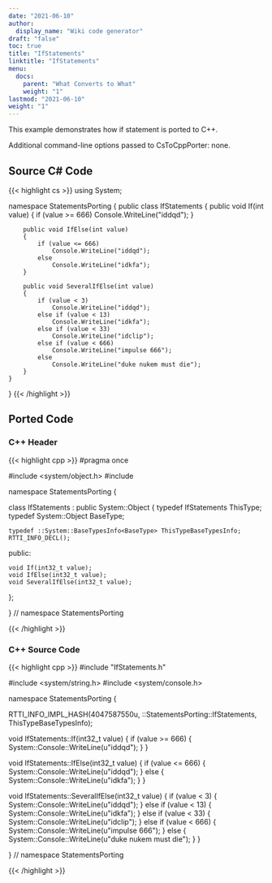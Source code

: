 ```yaml
---
date: "2021-06-10"
author:
  display_name: "Wiki code generator"
draft: "false"
toc: true
title: "IfStatements"
linktitle: "IfStatements"
menu:
  docs:
    parent: "What Converts to What"
    weight: "1"
lastmod: "2021-06-10"
weight: "1"
---
```


This example demonstrates how if statement is ported to C++.

Additional command-line options passed to CsToCppPorter: none.

## Source C# Code ##

{{< highlight cs >}}
using System;

namespace StatementsPorting
{
    public class IfStatements
    {
        public void If(int value)
        {
            if (value >= 666)
                Console.WriteLine("iddqd");
        }

        public void IfElse(int value)
        {
            if (value <= 666)
                Console.WriteLine("iddqd");
            else
                Console.WriteLine("idkfa");
        }

        public void SeveralIfElse(int value)
        {
            if (value < 3)
                Console.WriteLine("iddqd");
            else if (value < 13)
                Console.WriteLine("idkfa");
            else if (value < 33)
                Console.WriteLine("idclip");
            else if (value < 666)
                Console.WriteLine("impulse 666");
            else
                Console.WriteLine("duke nukem must die");
        }
    }
}
{{< /highlight >}}

## Ported Code ##

### C++ Header ###

{{< highlight cpp >}}
#pragma once

#include <system/object.h>
#include <cstdint>

namespace StatementsPorting {

class IfStatements : public System::Object
{
    typedef IfStatements ThisType;
    typedef System::Object BaseType;
    
    typedef ::System::BaseTypesInfo<BaseType> ThisTypeBaseTypesInfo;
    RTTI_INFO_DECL();
    
public:

    void If(int32_t value);
    void IfElse(int32_t value);
    void SeveralIfElse(int32_t value);
    
};

} // namespace StatementsPorting



{{< /highlight >}}

### C++ Source Code ###

{{< highlight cpp >}}
#include "IfStatements.h"

#include <system/string.h>
#include <system/console.h>

namespace StatementsPorting {

RTTI_INFO_IMPL_HASH(4047587550u, ::StatementsPorting::IfStatements, ThisTypeBaseTypesInfo);

void IfStatements::If(int32_t value)
{
    if (value >= 666)
    {
        System::Console::WriteLine(u"iddqd");
    }
}

void IfStatements::IfElse(int32_t value)
{
    if (value <= 666)
    {
        System::Console::WriteLine(u"iddqd");
    }
    else
    {
        System::Console::WriteLine(u"idkfa");
    }
}

void IfStatements::SeveralIfElse(int32_t value)
{
    if (value < 3)
    {
        System::Console::WriteLine(u"iddqd");
    }
    else if (value < 13)
    {
        System::Console::WriteLine(u"idkfa");
    }
    else if (value < 33)
    {
        System::Console::WriteLine(u"idclip");
    }
    else if (value < 666)
    {
        System::Console::WriteLine(u"impulse 666");
    }
    else
    {
        System::Console::WriteLine(u"duke nukem must die");
    }
}

} // namespace StatementsPorting

{{< /highlight >}}
